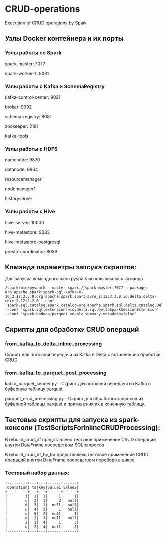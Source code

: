 # CRUD-operations
Execution of CRUD operations by Spark

## Узлы Docker контейнера и их порты
### Узлы работы со Spark
spark-master: 7077

spark-worker-1: 9081
### Узлы работы с Kafka и SchemaRegistry
kafka-control-center: 9021

broker: 9092

schema-registry: 8081

zookeeper: 2181

kafka-tools
### Узлы работы с HDFS
namenode: 9870

datanode: 9864

resourcemanager

nodemanager1

historyserver

### Узлы работы с Hive
hive-server: 10000

hive-metastore: 9083

hive-metastore-postgresql

presto-coordinator: 8089

## Команда параметры запсука скриптов:
Для запуска командного окна pyspark использовалась команда

```
/spark/bin/pyspark --master spark://spark-master:7077 --packages org.apache.spark:spark-sql-kafka-0-10_2.12:3.3.0,org.apache.spark:spark-avro_2.12:3.3.0,io.delta:delta-core_2.12:2.2.0 --conf 'spark.sql.catalog.spark_catalog=org.apache.spark.sql.delta.catalog.DeltaCatalog' --conf 'spark.sql.extensions=io.delta.sql.DeltaSparkSessionExtension' --conf 'spark.hadoop.parquet.enable.summary-metadata=false'
```

## Скрипты для обработки CRUD операций
### from_kafka_to_delta_inline_processing
Скрипт для потоковй передачи из Kafka в Delta с встроенной обработки CRUD

### from_kafka_to_parquet_post_processing
kafka_parquet_sender.py - Скрипт для потоковй передачи из Kafka в буферную таблицу parquet

parquet_crud_processing.py - Скрипт для обработки запросов из буферной таблицы parquet и применения их в конечную таблицу.

## Тестовые скрипты для запуска из spark-консоли (TestScriptsForInlineCRUDProcessing):
В rebuild_crud_df представлено тестовое применение CRUD операций внутри DataFrame посредством SQL запросов

В rebuild_crud_df_by_for представлено тестовое применение CRUD операций внутри DataFrame посредством перебора в цикле

### Тестовый набор данных:
```
+---------+---+---+------+------+
|operation| ts|key|value1|value2|
+---------+---+---+------+------+
|        i|  1|  1|     1|     1|
|        u|  2|  1|     2|  null|
|        d|  3|  1|  null|  null|
|        u|  4|  2|     1|  null|
|        u|  5|  2|  null|     1|
|        d|  2|  3|  null|  null|
|        i|  1|  4|     1|     3|
|        u|  2|  4|  null|     8|
+---------+---+---+------+------+
```
